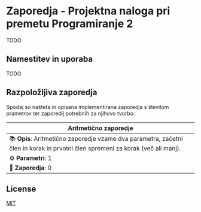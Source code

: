# Zaporedja - Projektna naloga pri premetu Programiranje 2

TODO
## Namestitev in uporaba
TODO
## Razpoložljiva zaporedja
Spodaj so našteta in opisana implementirana zaporedja s številom prametrov ter zaporedij potrebnih za njihovo tvorbo:

| Aritmetično zaporedje|
|------------------------------------------|
| 📚 **Opis**:   Aritmetično zaporedje vzame dva parametra, začetni člen in korak in prvotni člen spremeni za korak (več ali manj).|
| ⚙️ **Parametri**:   1 |
| 🚀 **Zaporedja**:   0  |



## License
[MIT](https://choosealicense.com/licenses/mit/)

